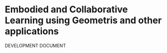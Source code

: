 # Embodied and Collaborative Learning using Geometris and other applications

DEVELOPMENT DOCUMENT

